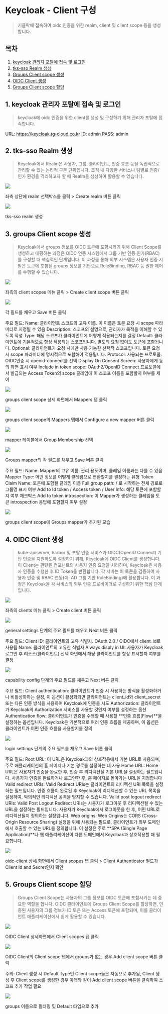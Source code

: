 # Keycloak - Client 구성

> 키클락에 접속하여 oidc 인증을 위한 realm, client 및 client scope 등을 생성합니다.



## 목차

1. [keycloak 관리자 포탈에 접속 및 로그인](#1-keycloak-관리자-포탈에-접속-및-로그인)
2. [tks-sso Realm 생성](#2-argocd-설치)
3. [Groups Client scope 생성](#3-argocd-cli-설치)
4. [OIDC Client 생성](#4-argocd-cli-로그인)
5. [Groups Client scope 할당](#5-argocd---cluster-연결-설정)




## 1. keycloak 관리자 포탈에 접속 및 로그인

> keycloak에 oidc 인증을 위한 client를 생성 및 구성하기 위해 관리자 포탈에 접속합니다.

  URL: https://keycloak.tg-cloud.co.kr
  ID: admin
  PASS: admin




## 2. tks-sso Realm 생성

> Keycloak에서 Realm은 사용자, 그룹, 클라이언트, 인증 흐름 등을 독립적으로 관리할 수 있는 논리적 구분 단위입니다. 조직 내 다양한 서비스나 팀별로 인증/인가 환경을 격리하고자 할 때 Realm을 생성하여 활용할 수 있습니다.

  ![](img/keycloak_create_realm.png)

  좌측 상단에 realm 선택박스를 클릭 > Create realm 버튼 클릭

  ![](img/keycloak_realm_create_form.png)

  tks-sso realm 생성




## 3. groups Client scope 생성

> Keycloak에서 groups 정보를 OIDC 토큰에 포함시키기 위해 Client Scope를 생성하고 매핑하는 과정은 OIDC 연동 시스템에서 그룹 기반 인증·인가(RBAC)를 구성할 때 핵심적인 단계입니다. 이 과정을 통해 외부 시스템은 사용자 인증 시 받은 토큰에 포함된 groups 정보를 기반으로 RoleBinding, RBAC 등 권한 제어를 수행할 수 있습니다.

  ![](img/keycloak_client_scope_list.png)

  좌측의 client scopes 메뉴 클릭 > Create client scope 버튼 클릭

  ![](img/keycloak_groups_client_scope_create_form.png)

  각 필드를 채우고 Save 버튼 클릭

  주요 필드:
    Name: 클라이언트 스코프의 고유 이름. 이 이름은 토큰 요청 시 scope 파라미터로 지정될 수 있음
    Description: 스코프의 설명으로, 관리자가 목적을 이해할 수 있도록 작성
    Type: 해당 스코프가 클라이언트에 어떻게 적용되는지를 결정
    Default: 클라이언트에 기본적으로 항상 적용되는 스코프입니다. 별도의 요청 없이도 토큰에 포함됩니다.
    Optional: 클라이언트가 요청 시에만 사용 가능한 선택적 스코프입니다. 토큰 요청 시 scope 파라미터에 명시적으로 포함해야 적용됩니다.
    Protocol: 사용되는 프로토콜: OIDC인증 시  openid-connect를 선택
    Display On Consent Screen: 사용자에게 동의 화면 표시 여부
    Include in token scope: OAuth2/OpenID Connect 프로토콜에서 발급되는 Access Token의 scope 클레임에 이 스코프 이름을 포함할지 여부를 제어

  ![](img/keycloak_groups_client_scope_mappers_tab.png)

  groups client scope 상세 화면에서 Mappers 탭 클릭

  ![](img/keycloak_groups_client_scope_new_mapper.png)

  groups client scope의 Mappers 탭에서 Configure a new mapper 버튼 클릭

  ![](img/configure_a_new_mapper_groups.png)

  mapper 테이블에서 Group Membership 선택

  ![](img/keycloak_groups_mapper_create_form.png)

  Groups mapper의 각 필드를 채우고 Save 버튼 클릭

  주요 필드:
    Name: Mapper의 고유 이름. 관리 용도이며, 클레임 이름과는 다를 수 있음
    Mapper Type: 어떤 정보를 어떻게 클레임으로 변환할지를 결정하는 유형
    Token Claim Name: 토큰에 포함될 클레임 이름
    Full group path: / 로 시작하는 전체 경로로 그룹명 표시 여부
    Add to Id token / Access token / User Info: 해당 토큰에 포함할지 여부 체크박스
    Add to token introspection:  이 Mapper가 생성하는 클레임을 토큰 introspection 응답에 포함할지 여부 설정

  ![](img/keycloak_groups_client_scope_mappers_tab_groubs.png)

  groups client scope에 Groups mapper가 추가된 모습





## 4. OIDC Client 생성

> kube-apiserver, harbor 및 포탈 인증 서비스가 OIDC(OpenID Connect) 기반 인증을 지원하도록 설정하기 위해, Keycloak에 OIDC Client를 생성합니다.
이 Client는 관련된 컴포넌트의 사용자 인증 요청을 처리하며, Keycloak은 사용자 인증을 수행한 후 ID Token을 반환합니다.
각 서버는 이 토큰을 검증하여 사용자 인증 및 RBAC 연동(예: AD 그룹 기반 RoleBinding)에 활용합니다. 이 과정은 Keycloak을 각 서비스의 외부 인증 프로바이더로 구성하기 위한 핵심 단계입니다.

  ![](img/keycloak_client_list.png)
  
  좌측의 clients 메뉴 클릭 > Create client 버튼 클릭

  ![](img/keycloak_client_create_form_general_settings.png)

  general settings 단계의 주요 필드를 채우고 Next 버튼 클릭

  주요 필드:
    Client ID: 클라이언트의 고유 식별자. OAuth 2.0 / OIDC에서 client_id로 사용됨
    Name: 클라이언트의 고유한 식별자
    Always disply in UI: 사용자가 Keycloak 로그인 후 리소스(클라이언트) 선택 화면에서 해당 클라이언트를 항상 표시할지 여부를 결정

  ![](img/keycloak_client_create_form_capability_config.png)

  capability config 단계의 주요 필드를 채우고 Next 버튼 클릭

  주요 필드:
    Client authentication:  클라이언트가 인증 시 사용하는 방식을 활성화하거나 비활성화하는 설정, 이 옵션이 활성화되면 클라이언트는 client_id와 client_secret 또는 다른 인증 방식을 사용하여 Keycloak에 인증을 시도
    Authorization: 클라이언트가 Keycloak의 Authorization 서비스를 사용할 것인지 여부를 설정하는 옵션
    Authentication flow: 클라이언트가 인증을 수행할 때 사용할 **인증 흐름(Flow)**을 설정하는 옵션입니다. Keycloak은 기본적으로 여러 인증 흐름을 제공하며, 이 옵션은 클라이언트가 어떤 인증 흐름을 사용할지를 정의

  ![](img/keycloak_client_create_form_login_settings.png)

  login settings 단계의 주요 필드를 채우고 Save 버튼 클릭

  주요 필드:
    Root URL: 이 URL은 Keycloak과의 상호작용에서 기본 URL로 사용되며, 주로 애플리케이션의 홈 페이지나 기본 경로를 설정하는 데 사용
    Home URL: Home URL은 사용자가 인증을 완료한 후, 인증 후 리디렉션될 기본 URL을 설정하는 필드입니다. 사용자가 인증을 완료하거나 로그인한 후, 홈 페이지로 돌아가는 URL을 지정합니다
    Valid redirect URIs: Valid Redirect URIs는 클라이언트의 리디렉션 URI 목록을 설정하는 필드입니다. 인증 흐름이 완료된 후 Keycloak이 리디렉션할 수 있는 URL 목록을 설정하여, 악의적인 리디렉션 공격을 방지할 수 있습니다.
    Valid post logout redirect URIs: Valid Post Logout Redirect URIs는 사용자가 로그아웃 후 리디렉션될 수 있는 URL을 설정하는 필드입니다. 사용자가 Keycloak에서 로그아웃을 한 후, 어떤 URL로 리디렉션될지 정의하는 설정입니다.
    Web origins: Web Origins는 CORS (Cross-Origin Resource Sharing) 설정을 위해 사용되는 필드로, 클라이언트가 외부 도메인에서 호출할 수 있는 URL을 정의합니다. 이 설정은 주로 **SPA (Single Page Application)**나 웹 애플리케이션이 다른 도메인에서 Keycloak과 상호작용할 때 필요합니다.

  ![](img/keycloak_oidc_client_credentials_tab.png)

  oidc-client 상세 화면에서 Client scopes 탭 클릭 > Client Authenticator 필드가 Client Id and Secret인지 확인




## 5. Groups Client scope 할당

> Groups Client Scope는 사용자의 그룹 정보를 OIDC 토큰에 포함시키는 데 중요한 역할을 합니다. OIDC 클라이언트에 Groups Client Scope를 할당하면, 인증된 사용자의 그룹 정보가 ID 토큰 또는 Access 토큰에 포함되며, 이를 클라이언트 애플리케이션에서 쉽게 활용할 수 있습니다.

  ![](img/keycloak_oidc_client_client_scope_tab.png)

  OIDC Client 상세화면에서 Client scopes 탭 클릭

  ![](img/keycloak_oidc_client_add_client_scope.png)

  OIDC Client의 Client scope 탭에서 groups가 없는 경우 Add client scope 버튼 클릭

  주의: Client 생성 시 Default Type인 Client scope들은 자동으로 추가됨, Client 생성 후 Client scope를 생성한 경우 아래와 같이 Add client scope 버튼을 클릭하여 스코프 추가 작업 필요

  ![](img/keycloak_add_groups_client_scope_to_oidc_client.png)

  groups 이름으로 필터링 및 Default 타입으로 추가